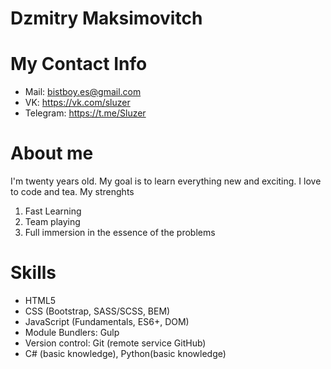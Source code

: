 # Dzmitry Maksimovitch
# My Contact Info
* Mail: bistboy.es@gmail.com
* VK: https://vk.com/sluzer
* Telegram: https://t.me/Sluzer
# About me 
I'm twenty years old. My goal is to learn everything new and exciting. I love to code and tea.
My strenghts
1. Fast Learning
1. Team playing
1. Full immersion in the essence of the problems
# Skills
* HTML5
* CSS (Bootstrap, SASS/SCSS, BEM)
* JavaScript (Fundamentals, ES6+, DOM)
* Module Bundlers: Gulp
* Version control: Git (remote service GitHub)
* C# (basic knowledge), Python(basic knowledge)
